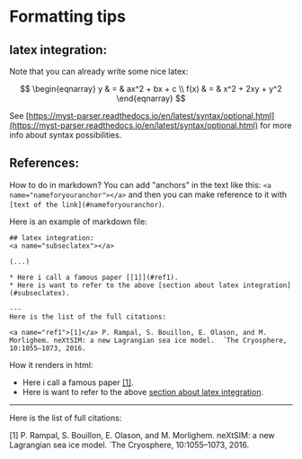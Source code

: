 # Formatting tips

## latex integration:
<a name="subseclatex"></a>

Note that you can already write some nice latex:

$$
   \begin{eqnarray}
      y    & = & ax^2 + bx + c \\
      f(x) & = & x^2 + 2xy + y^2
   \end{eqnarray}
$$

See [https://myst-parser.readthedocs.io/en/latest/syntax/optional.html](https://myst-parser.readthedocs.io/en/latest/syntax/optional.html) for more info about syntax possibilities.

## References:
How to do in markdown? You can add "anchors" in the text like this: `<a name="nameforyouranchor"></a>` and then you can make reference to it with `[text of the link](#nameforyouranchor)`. 

Here is an example of markdown file:

```
## latex integration:
<a name="subseclatex"></a>

(...)

* Here i call a famous paper [[1]](#ref1).
* Here is want to refer to the above [section about latex integration](#subseclatex).

---
Here is the list of the full citations:

<a name="ref1">[1]</a> P. Rampal, S. Bouillon, E. Olason, and M. Morlighem. neXtSIM: a new Lagrangian sea ice model.  ́ The Cryosphere, 10:1055–1073, 2016.
```

How it renders in html:

* Here i call a famous paper [[1]](#ref1).
* Here is want to refer to the above [section about latex integration](#subseclatex).

---
Here is the list of full citations:

<a name="ref1">[1]</a> P. Rampal, S. Bouillon, E. Olason, and M. Morlighem. neXtSIM: a new Lagrangian sea ice model.  ́ The Cryosphere, 10:1055–1073, 2016.
